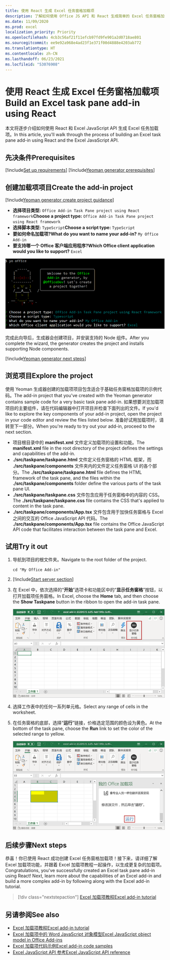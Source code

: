 ```yaml
---
title: 使用 React 生成 Excel 任务窗格加载项
description: 了解如何使用 Office JS API 和 React 生成简单的 Excel 任务窗格加载项。
ms.date: 11/09/2020
ms.prod: excel
localization_priority: Priority
ms.openlocfilehash: 4cb3c56af21f11efcb97fd9fe901a2d0718ae801
ms.sourcegitcommit: ee9e92a968e4ad23f1e371f00d4888e4203ab772
ms.translationtype: HT
ms.contentlocale: zh-CN
ms.lasthandoff: 06/23/2021
ms.locfileid: "53076908"
---
```

# <a name="build-an-excel-task-pane-add-in-using-react"></a><span data-ttu-id="a2b2b-103">使用 React 生成 Excel 任务窗格加载项</span><span class="sxs-lookup"><span data-stu-id="a2b2b-103">Build an Excel task pane add-in using React</span></span>

<span data-ttu-id="a2b2b-104">本文将逐步介绍如何使用 React 和 Excel JavaScript API 生成 Excel 任务加载项。</span><span class="sxs-lookup"><span data-stu-id="a2b2b-104">In this article, you'll walk through the process of building an Excel task pane add-in using React and the Excel JavaScript API.</span></span>

## <a name="prerequisites"></a><span data-ttu-id="a2b2b-105">先决条件</span><span class="sxs-lookup"><span data-stu-id="a2b2b-105">Prerequisites</span></span>

[!include[Set up requirements](../includes/set-up-dev-environment-beforehand.md)]
[!include[Yeoman generator prerequisites](../includes/quickstart-yo-prerequisites.md)]

## <a name="create-the-add-in-project"></a><span data-ttu-id="a2b2b-106">创建加载项项目</span><span class="sxs-lookup"><span data-stu-id="a2b2b-106">Create the add-in project</span></span>

[!include[Yeoman generator create project guidance](../includes/yo-office-command-guidance.md)]

- <span data-ttu-id="a2b2b-107">**选择项目类型:** `Office Add-in Task Pane project using React framework`</span><span class="sxs-lookup"><span data-stu-id="a2b2b-107">**Choose a project type:** `Office Add-in Task Pane project using React framework`</span></span>
- <span data-ttu-id="a2b2b-108">**选择脚本类型:** `TypeScript`</span><span class="sxs-lookup"><span data-stu-id="a2b2b-108">**Choose a script type:** `TypeScript`</span></span>
- <span data-ttu-id="a2b2b-109">**要如何命名加载项?**</span><span class="sxs-lookup"><span data-stu-id="a2b2b-109">**What do you want to name your add-in?**</span></span> `My Office Add-in`
- <span data-ttu-id="a2b2b-110">**要支持哪一个 Office 客户端应用程序?**</span><span class="sxs-lookup"><span data-stu-id="a2b2b-110">**Which Office client application would you like to support?**</span></span> `Excel`

![项目类型设置为“React 框架” 的 Yeoman Office 外接程序生成器命令行界面屏幕截图。](../images/yo-office-excel-react-2.png)

<span data-ttu-id="a2b2b-112">完成此向导后，生成器会创建项目，并安装支持的 Node 组件。</span><span class="sxs-lookup"><span data-stu-id="a2b2b-112">After you complete the wizard, the generator creates the project and installs supporting Node components.</span></span>

[!include[Yeoman generator next steps](../includes/yo-office-next-steps.md)]

## <a name="explore-the-project"></a><span data-ttu-id="a2b2b-113">浏览项目</span><span class="sxs-lookup"><span data-stu-id="a2b2b-113">Explore the project</span></span>

<span data-ttu-id="a2b2b-114">使用 Yeoman 生成器创建的加载项项目包含适合于基础任务窗格加载项的示例代码。</span><span class="sxs-lookup"><span data-stu-id="a2b2b-114">The add-in project that you've created with the Yeoman generator contains sample code for a very basic task pane add-in.</span></span> <span data-ttu-id="a2b2b-115">如果想要浏览加载项项目的主要组件，请在代码编辑器中打开项目并检查下面列出的文件。</span><span class="sxs-lookup"><span data-stu-id="a2b2b-115">If you'd like to explore the key components of your add-in project, open the project in your code editor and review the files listed below.</span></span> <span data-ttu-id="a2b2b-116">准备好试用加载项时，请转至下一部分。</span><span class="sxs-lookup"><span data-stu-id="a2b2b-116">When you're ready to try out your add-in, proceed to the next section.</span></span>

- <span data-ttu-id="a2b2b-117">项目根目录中的 **manifest.xml** 文件定义加载项的设置和功能。</span><span class="sxs-lookup"><span data-stu-id="a2b2b-117">The **manifest.xml** file in the root directory of the project defines the settings and capabilities of the add-in.</span></span>
- <span data-ttu-id="a2b2b-118">**./src/taskpane/taskpane.html** 文件定义任务窗格的 HTML 框架，而 **./src/taskpane/components** 文件夹内的文件定义任务窗格 UI 的各个部分。</span><span class="sxs-lookup"><span data-stu-id="a2b2b-118">The **./src/taskpane/taskpane.html** file defines the HTML framework of the task pane, and the files within the **./src/taskpane/components** folder define the various parts of the task pane UI.</span></span>
- <span data-ttu-id="a2b2b-119">**./src/taskpane/taskpane.css** 文件包含应用于任务窗格中的内容的 CSS。</span><span class="sxs-lookup"><span data-stu-id="a2b2b-119">The **./src/taskpane/taskpane.css** file contains the CSS that's applied to content in the task pane.</span></span>
- <span data-ttu-id="a2b2b-120">**./src/taskpane/components/App.tsx** 文件包含用于加快任务窗格与 Excel 之间的交互的 Office JavaScript API 代码。</span><span class="sxs-lookup"><span data-stu-id="a2b2b-120">The **./src/taskpane/components/App.tsx** file contains the Office JavaScript API code that facilitates interaction between the task pane and Excel.</span></span>

## <a name="try-it-out"></a><span data-ttu-id="a2b2b-121">试用</span><span class="sxs-lookup"><span data-stu-id="a2b2b-121">Try it out</span></span>

1. <span data-ttu-id="a2b2b-122">导航到项目的根文件夹。</span><span class="sxs-lookup"><span data-stu-id="a2b2b-122">Navigate to the root folder of the project.</span></span>

    ```command&nbsp;line
    cd "My Office Add-in"
    ```

2. [!include[Start server section](../includes/quickstart-yo-start-server-excel.md)] 

3. <span data-ttu-id="a2b2b-123">在 Excel 中，依次选择的“**开始**”选项卡和功能区中的“**显示任务窗格**”按钮，以打开加载项任务窗格。</span><span class="sxs-lookup"><span data-stu-id="a2b2b-123">In Excel, choose the **Home** tab, and then choose the **Show Taskpane** button in the ribbon to open the add-in task pane.</span></span>

    ![Excel 主页菜单的屏幕截图，突出显示“显示任务窗格”按钮。](../images/excel-quickstart-addin-3b.png)

4. <span data-ttu-id="a2b2b-125">选择工作表中的任何一系列单元格。</span><span class="sxs-lookup"><span data-stu-id="a2b2b-125">Select any range of cells in the worksheet.</span></span>

5. <span data-ttu-id="a2b2b-126">在任务窗格的底部，选择“**运行**”链接，价格选定范围的颜色设为黄色。</span><span class="sxs-lookup"><span data-stu-id="a2b2b-126">At the bottom of the task pane, choose the **Run** link to set the color of the selected range to yellow.</span></span>

    ![Excel 的屏幕截图，其中“加载项”任务窗格处于打开状态，并且“加载项”任务窗格中突出显示“运行”按钮。](../images/excel-quickstart-addin-3c.png)

## <a name="next-steps"></a><span data-ttu-id="a2b2b-128">后续步骤</span><span class="sxs-lookup"><span data-stu-id="a2b2b-128">Next steps</span></span>

<span data-ttu-id="a2b2b-p102">恭喜！你已使用 React 成功创建 Excel 任务窗格加载项！接下来，请详细了解 Excel 加载项功能，并跟着 Excel 加载项教程一起操作，以生成更复杂的加载项。</span><span class="sxs-lookup"><span data-stu-id="a2b2b-p102">Congratulations, you've successfully created an Excel task pane add-in using React! Next, learn more about the capabilities of an Excel add-in and build a more complex add-in by following along with the Excel add-in tutorial.</span></span>

> [!div class="nextstepaction"]
> [<span data-ttu-id="a2b2b-131">Excel 加载项教程</span><span class="sxs-lookup"><span data-stu-id="a2b2b-131">Excel add-in tutorial</span></span>](../tutorials/excel-tutorial.md)

## <a name="see-also"></a><span data-ttu-id="a2b2b-132">另请参阅</span><span class="sxs-lookup"><span data-stu-id="a2b2b-132">See also</span></span>

* [<span data-ttu-id="a2b2b-133">Excel 加载项教程</span><span class="sxs-lookup"><span data-stu-id="a2b2b-133">Excel add-in tutorial</span></span>](../tutorials/excel-tutorial.md)
* [<span data-ttu-id="a2b2b-134">Excel 加载项中的 Word JavaScript 对象模型</span><span class="sxs-lookup"><span data-stu-id="a2b2b-134">Excel JavaScript object model in Office Add-ins</span></span>](../excel/excel-add-ins-core-concepts.md)
* [<span data-ttu-id="a2b2b-135">Excel 加载项代码示例</span><span class="sxs-lookup"><span data-stu-id="a2b2b-135">Excel add-in code samples</span></span>](https://developer.microsoft.com/office/gallery/?filterBy=Samples,Excel)
* [<span data-ttu-id="a2b2b-136">Excel JavaScript API 参考</span><span class="sxs-lookup"><span data-stu-id="a2b2b-136">Excel JavaScript API reference</span></span>](../reference/overview/excel-add-ins-reference-overview.md)